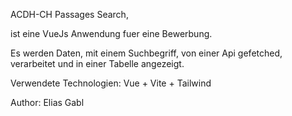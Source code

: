 ACDH-CH Passages Search,

ist eine VueJs Anwendung fuer eine Bewerbung.

Es werden Daten, mit einem Suchbegriff, von einer Api gefetched, verarbeitet und in einer Tabelle angezeigt.

Verwendete Technologien: Vue + Vite + Tailwind

Author: Elias Gabl